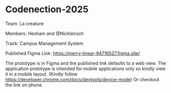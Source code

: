 # Codenection-2025

Team: La creature 

Members: Hesham and @Nickleirsch 

Track: Campus Management System

Published Figma Link: https://merry-linear-94716527.figma.site/

The prototype is in Figma and the published link defaults to a web view. The application prototype is intended for mobile applications only so kindly view it in a mobile layout. (Kindly follow https://developer.chrome.com/docs/devtools/device-mode) Or checkout the link on phone
